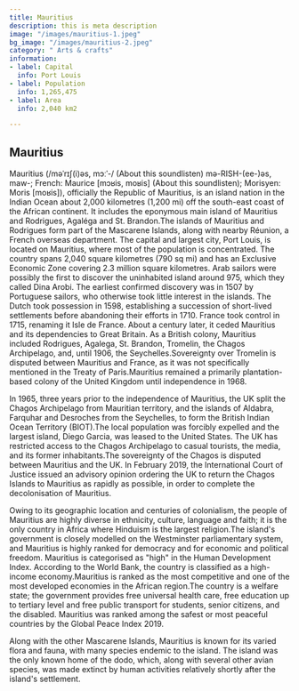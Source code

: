 ```yaml
---
title: Mauritius
description: this is meta description
image: "/images/mauritius-1.jpeg"
bg_image: "/images/mauritius-2.jpeg"
category: " Arts & crafts"
information:
- label: Capital
  info: Port Louis
- label: Population
  info: 1,265,475
- label: Area
  info: 2,040 km2

---
```

## Mauritius

Mauritius (/məˈrɪʃ(i)əs, mɔːˈ-/ (About this soundlisten) mə-RISH-(ee-)əs, maw-; French: Maurice [mɔʁis, moʁis] (About this soundlisten); Morisyen: Moris [moʁis]), officially the Republic of Mauritius, is an island nation in the Indian Ocean about 2,000 kilometres (1,200 mi) off the south-east coast of the African continent. It includes the eponymous main island of Mauritius and Rodrigues, Agaléga and St. Brandon.The islands of Mauritius and Rodrigues form part of the Mascarene Islands, along with nearby Réunion, a French overseas department. The capital and largest city, Port Louis, is located on Mauritius, where most of the population is concentrated. The country spans 2,040 square kilometres (790 sq mi) and has an Exclusive Economic Zone covering 2.3 million square kilometres.
Arab sailors were possibly the first to discover the uninhabited island around 975, which they called Dina Arobi. The earliest confirmed discovery was in 1507 by Portuguese sailors, who otherwise took little interest in the islands. The Dutch took possession in 1598, establishing a succession of short-lived settlements before abandoning their efforts in 1710. France took control in 1715, renaming it Isle de France. About a century later, it ceded Mauritius and its dependencies to Great Britain. As a British colony, Mauritius included Rodrigues, Agalega, St. Brandon, Tromelin, the Chagos Archipelago, and, until 1906, the Seychelles.Sovereignty over Tromelin is disputed between Mauritius and France, as it was not specifically mentioned in the Treaty of Paris.Mauritius remained a primarily plantation-based colony of the United Kingdom until independence in 1968.

In 1965, three years prior to the independence of Mauritius, the UK split the Chagos Archipelago from Mauritian territory, and the islands of Aldabra, Farquhar and Desroches from the Seychelles, to form the British Indian Ocean Territory (BIOT).The local population was forcibly expelled and the largest island, Diego Garcia, was leased to the United States. The UK has restricted access to the Chagos Archipelago to casual tourists, the media, and its former inhabitants.The sovereignty of the Chagos is disputed between Mauritius and the UK. In February 2019, the International Court of Justice issued an advisory opinion ordering the UK to return the Chagos Islands to Mauritius as rapidly as possible, in order to complete the decolonisation of Mauritius.

Owing to its geographic location and centuries of colonialism, the people of Mauritius are highly diverse in ethnicity, culture, language and faith; it is the only country in Africa where Hinduism is the largest religion.The island's government is closely modelled on the Westminster parliamentary system, and Mauritius is highly ranked for democracy and for economic and political freedom. Mauritius is categorised as "high" in the Human Development Index. According to the World Bank, the country is classified as a high-income economy.Mauritius is ranked as the most competitive and one of the most developed economies in the African region.The country is a welfare state; the government provides free universal health care, free education up to tertiary level and free public transport for students, senior citizens, and the disabled. Mauritius was ranked among the safest or most peaceful countries by the Global Peace Index 2019.

Along with the other Mascarene Islands, Mauritius is known for its varied flora and fauna, with many species endemic to the island. The island was the only known home of the dodo, which, along with several other avian species, was made extinct by human activities relatively shortly after the island's settlement.